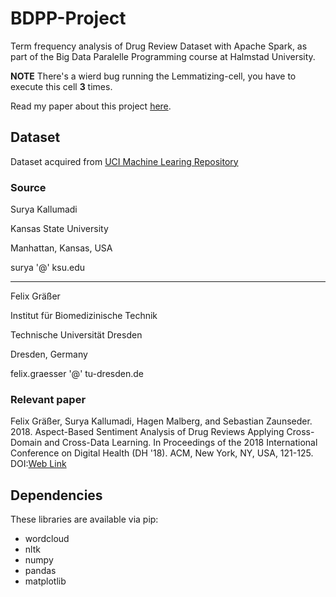 # BDPP-Project
Term frequency analysis of Drug Review Dataset with Apache Spark, as part of the Big Data Paralelle Programming course at Halmstad University.

__NOTE__ There's a wierd bug running the Lemmatizing-cell, you have to execute this cell __3__ times.

Read my paper about this project [here](https://github.com/kallekj/BDPP-Project/blob/master/Report/BDPP_Report_kardje16.pdf).

## Dataset
Dataset acquired from [UCI Machine Learing Repository](https://archive.ics.uci.edu/ml/datasets/Drug+Review+Dataset+%28Drugs.com%29)

### Source 

Surya Kallumadi

Kansas State University

Manhattan, Kansas, USA

surya '@' ksu.edu

---------------

Felix Gräßer

Institut für Biomedizinische Technik

Technische Universität Dresden

Dresden, Germany

felix.graesser '@' tu-dresden.de


### Relevant paper
Felix Gräßer, Surya Kallumadi, Hagen Malberg, and Sebastian Zaunseder. 2018. Aspect-Based Sentiment Analysis of Drug Reviews Applying Cross-Domain and Cross-Data Learning. In Proceedings of the 2018 International Conference on Digital Health (DH '18). ACM, New York, NY, USA, 121-125. DOI:[Web Link](https://dl.acm.org/doi/10.1145/3194658.3194677)

## Dependencies
These libraries are available via pip:

* wordcloud
* nltk
* numpy
* pandas
* matplotlib
